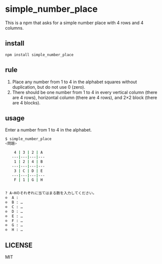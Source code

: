 # simple_number_place
This is a npm that asks for a simple number place with 4 rows and 4 columns.

## install
`npm install simple_number_place`

## rule
1. Place any number from 1 to 4 in the alphabet squares without duplication, but do not use 0 (zero).
1. There should be one number from 1 to 4 in every vertical column (there are 4 rows), horizontal column (there are 4 rows), and 2×2 block (there are 4 blocks).

## usage
Enter a number from 1 to 4 in the alphabet.
```bash
$ simple_number_place
<問題>

    4 | 3 | 2 | A
   ---|---|---|---
    1 | 2 | 4 | B
   ---|---|---|---
    3 | C | D | E
   ---|---|---|---
    F | 1 | G | H


? A~Hのそれぞれに当てはまる数を入力してください。  
⊙  A :  
⊙  B : …
⊙  C : …
⊙  D : …
⊙  E : …
⊙  F : …
⊙  G : …
⊙  H : …
```

## LICENSE
MIT
